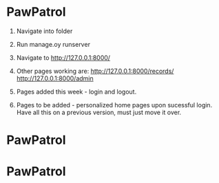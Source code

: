 # PawPatrol
 
1. Navigate into folder
2. Run manage.oy runserver
3. Navigate to http://127.0.0.1:8000/ 
4. Other pages working are:
  http://127.0.0.1:8000/records/
  http://127.0.0.1:8000/admin
  
5. Pages added this week - login and logout.
6. Pages to be added - personalized home pages upon sucessful login. Have all this on a previous version, must just move it over.
# PawPatrol
# PawPatrol
